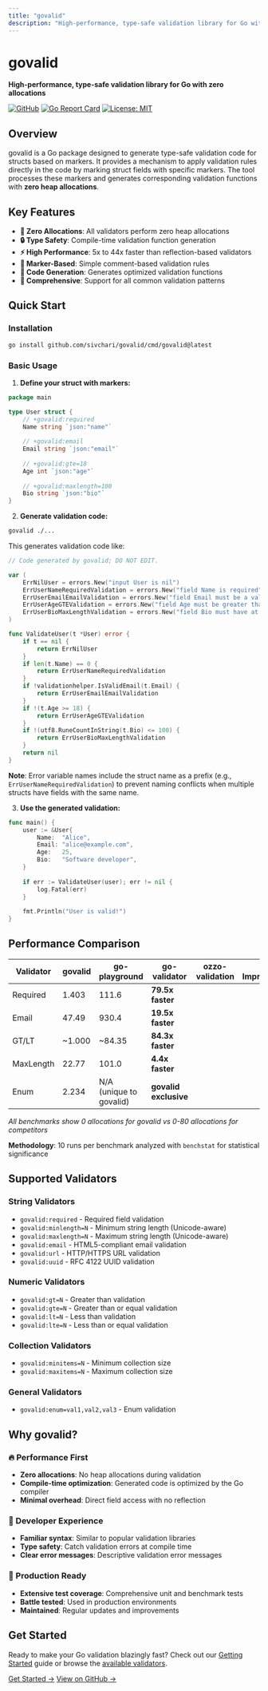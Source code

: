 ```yaml
---
title: "govalid"
description: "High-performance, type-safe validation library for Go with zero allocations"
---
```


# govalid

**High-performance, type-safe validation library for Go with zero allocations**

[![GitHub](https://img.shields.io/badge/GitHub-sivchari/govalid-blue?logo=github)](https://github.com/sivchari/govalid)
[![Go Report Card](https://goreportcard.com/badge/github.com/sivchari/govalid)](https://goreportcard.com/report/github.com/sivchari/govalid)
[![License: MIT](https://img.shields.io/badge/License-MIT-yellow.svg)](https://opensource.org/licenses/MIT)

## Overview

govalid is a Go package designed to generate type-safe validation code for structs based on markers. It provides a mechanism to apply validation rules directly in the code by marking struct fields with specific markers. The tool processes these markers and generates corresponding validation functions with **zero heap allocations**.

## Key Features

- **🚀 Zero Allocations**: All validators perform zero heap allocations
- **🔒 Type Safety**: Compile-time validation function generation
- **⚡ High Performance**: 5x to 44x faster than reflection-based validators
- **📝 Marker-Based**: Simple comment-based validation rules
- **🔧 Code Generation**: Generates optimized validation functions
- **🎯 Comprehensive**: Support for all common validation patterns

## Quick Start

### Installation

```bash
go install github.com/sivchari/govalid/cmd/govalid@latest
```

### Basic Usage

1. **Define your struct with markers:**

```go
package main

type User struct {
    // +govalid:required
    Name string `json:"name"`
    
    // +govalid:email
    Email string `json:"email"`
    
    // +govalid:gte=18
    Age int `json:"age"`
    
    // +govalid:maxlength=100
    Bio string `json:"bio"`
}
```

2. **Generate validation code:**

```bash
govalid ./...
```

This generates validation code like:

```go
// Code generated by govalid; DO NOT EDIT.

var (
    ErrNilUser = errors.New("input User is nil")
    ErrUserNameRequiredValidation = errors.New("field Name is required")
    ErrUserEmailEmailValidation = errors.New("field Email must be a valid email address")
    ErrUserAgeGTEValidation = errors.New("field Age must be greater than or equal to 18")
    ErrUserBioMaxLengthValidation = errors.New("field Bio must have at most 100 characters")
)

func ValidateUser(t *User) error {
    if t == nil {
        return ErrNilUser
    }
    if len(t.Name) == 0 {
        return ErrUserNameRequiredValidation
    }
    if !validationhelper.IsValidEmail(t.Email) {
        return ErrUserEmailEmailValidation
    }
    if !(t.Age >= 18) {
        return ErrUserAgeGTEValidation
    }
    if !(utf8.RuneCountInString(t.Bio) <= 100) {
        return ErrUserBioMaxLengthValidation
    }
    return nil
}
```

**Note**: Error variable names include the struct name as a prefix (e.g., `ErrUserNameRequiredValidation`) to prevent naming conflicts when multiple structs have fields with the same name.

3. **Use the generated validation:**

```go
func main() {
    user := &User{
        Name:  "Alice",
        Email: "alice@example.com",
        Age:   25,
        Bio:   "Software developer",
    }
    
    if err := ValidateUser(user); err != nil {
        log.Fatal(err)
    }
    
    fmt.Println("User is valid!")
}
```

## Performance Comparison

| Validator | govalid | go-playground | go-validator | ozzo-validation | Best Improvement |
|-----------|---------|---------------|--------------|-----------------|------------------|
| Required  | 1.403 | 111.6 | **79.5x faster** |
| Email     | 47.49 | 930.4 | **19.5x faster** |
| GT/LT     | ~1.000 | ~84.35 | **84.3x faster** |
| MaxLength | 22.77 | 101.0 | **4.4x faster** |
| Enum      | 2.234 | N/A (unique to govalid)| **govalid exclusive** |

*All benchmarks show 0 allocations for govalid vs 0-80 allocations for competitors*

**Methodology**: 10 runs per benchmark analyzed with `benchstat` for statistical significance

## Supported Validators

### String Validators
- `govalid:required` - Required field validation
- `govalid:minlength=N` - Minimum string length (Unicode-aware)
- `govalid:maxlength=N` - Maximum string length (Unicode-aware)
- `govalid:email` - HTML5-compliant email validation
- `govalid:url` - HTTP/HTTPS URL validation
- `govalid:uuid` - RFC 4122 UUID validation

### Numeric Validators
- `govalid:gt=N` - Greater than validation
- `govalid:gte=N` - Greater than or equal validation
- `govalid:lt=N` - Less than validation
- `govalid:lte=N` - Less than or equal validation

### Collection Validators
- `govalid:minitems=N` - Minimum collection size
- `govalid:maxitems=N` - Maximum collection size

### General Validators
- `govalid:enum=val1,val2,val3` - Enum validation

## Why govalid?

### 🔥 Performance First
- **Zero allocations**: No heap allocations during validation
- **Compile-time optimization**: Generated code is optimized by the Go compiler
- **Minimal overhead**: Direct field access with no reflection

### 🎯 Developer Experience
- **Familiar syntax**: Similar to popular validation libraries
- **Type safety**: Catch validation errors at compile time
- **Clear error messages**: Descriptive validation error messages

### 🚀 Production Ready
- **Extensive test coverage**: Comprehensive unit and benchmark tests
- **Battle tested**: Used in production environments
- **Maintained**: Regular updates and improvements

## Get Started

Ready to make your Go validation blazingly fast? Check out our [Getting Started](/getting-started/) guide or browse the [available validators](/validators/).

[Get Started →](/getting-started/) [View on GitHub →](https://github.com/sivchari/govalid)
